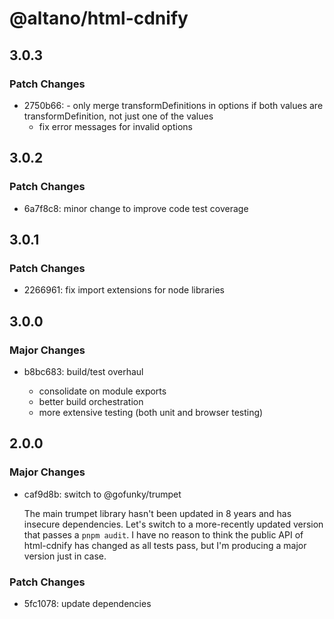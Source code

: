 # @altano/html-cdnify

## 3.0.3

### Patch Changes

- 2750b66: - only merge transformDefinitions in options if both values are transformDefinition, not just one of the values
  - fix error messages for invalid options

## 3.0.2

### Patch Changes

- 6a7f8c8: minor change to improve code test coverage

## 3.0.1

### Patch Changes

- 2266961: fix import extensions for node libraries

## 3.0.0

### Major Changes

- b8bc683: build/test overhaul

  - consolidate on module exports
  - better build orchestration
  - more extensive testing (both unit and browser testing)

## 2.0.0

### Major Changes

- caf9d8b: switch to @gofunky/trumpet

  The main trumpet library hasn't been updated in 8 years and has insecure dependencies. Let's switch to a more-recently updated version that passes a `pnpm audit`. I have no reason to think the public API of html-cdnify has changed as all tests pass, but I'm producing a major version just in case.

### Patch Changes

- 5fc1078: update dependencies
